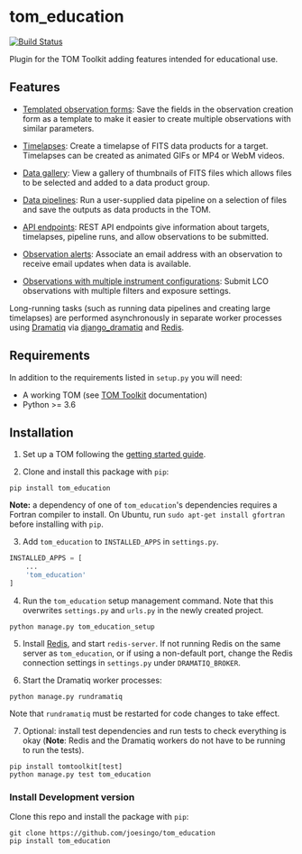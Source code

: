 # tom_education

 [![Build Status](https://travis-ci.org/joesingo/tom_education.svg?branch=master)](https://travis-ci.org/joesingo/tom_education)

Plugin for the TOM Toolkit adding features intended for educational use.

## Features

* [Templated observation forms](doc/templated_observation_forms.md): Save the
  fields in the observation creation form as a template to make it easier to
  create multiple observations with similar parameters.

* [Timelapses](doc/timelapses.md): Create a timelapse of FITS data products for a
 target. Timelapses can be created as animated GIFs or MP4 or WebM videos.

* [Data gallery](doc/gallery.md): View a gallery of thumbnails of FITS files which
  allows files to be selected and added to a data product group.

* [Data pipelines](doc/pipelines.md): Run a user-supplied data pipeline on a
  selection of files and save the outputs as data products in the TOM.

* [API endpoints](doc/apis.md): REST API endpoints give information about
  targets, timelapses, pipeline runs, and allow observations to be submitted.

* [Observation alerts](doc/observation_alerts.md): Associate an email address
  with an observation to receive email updates when data is available.

* [Observations with multiple instrument configurations](doc/multiple_instrument_configs.md):
  Submit LCO observations with multiple filters and exposure settings.

Long-running tasks (such as running data pipelines and creating large
timelapses) are performed asynchronously in separate worker processes using
[Dramatiq](https://dramatiq.io/) via
[django_dramatiq](https://github.com/Bogdanp/django_dramatiq) and
[Redis](https://redis.io).

## Requirements

In addition to the requirements listed in `setup.py` you will need:

- A working TOM (see [TOM Toolkit](https://tomtoolkit.github.io/) documentation)
- Python >= 3.6

## Installation

1. Set up a TOM following the [getting started guide](https://tomtoolkit.github.io/docs/getting_started).

2. Clone and install this package with `pip`:

```
pip install tom_education
```

**Note:** a dependency of one of `tom_education`'s dependencies requires a
Fortran compiler to install. On Ubuntu, run `sudo apt-get install gfortran`
before installing with `pip`.

3. Add `tom_education` to `INSTALLED_APPS` in `settings.py`.

```python
INSTALLED_APPS = [
    ...
    'tom_education'
]
```

4. Run the `tom_education` setup management command. Note that this overwrites
   `settings.py` and `urls.py` in the newly created project.

```
python manage.py tom_education_setup
```

5. Install [Redis](https://redis.io), and start `redis-server`. If not running
  Redis on the same server as `tom_education`, or if using a non-default port,
  change the Redis connection settings in `settings.py` under
  `DRAMATIQ_BROKER`.

6. Start the Dramatiq worker processes:

```
python manage.py rundramatiq
```

Note that `rundramatiq` must be restarted for code changes to take effect.

7. Optional: install test dependencies and run tests to check everything is
okay (**Note**: Redis and the Dramatiq workers do not have to be running to run
the tests).

```
pip install tomtoolkit[test]
python manage.py test tom_education
```

### Install Development version

Clone this repo and install the package with `pip`:

```
git clone https://github.com/joesingo/tom_education
pip install tom_education
```
